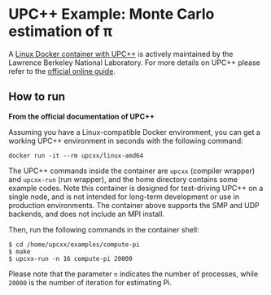 # UPC++ Example: Monte Carlo estimation of &pi;

A [Linux Docker container with UPC++](https://hub.docker.com/r/upcxx/linux-amd64) is actively maintained 
by the Lawrence Berkeley National Laboratory. For more details on UPC++ please refer to the [official online guide](https://upcxx.lbl.gov/docs/html/guide.html).

## How to run
**From the official documentation of UPC++**

Assuming you have a Linux-compatible Docker environment, you can get a working UPC++ environment in seconds with the following command:

```console
docker run -it --rm upcxx/linux-amd64
```

The UPC++ commands inside the container are `upcxx` (compiler wrapper) and `upcxx-run` (run wrapper), 
and the home directory contains some example codes. Note this container is designed for test-driving UPC++ on a single node, and is not intended 
for long-term development or use in production environments. The container above supports the SMP and UDP backends, and does not include an MPI install. 

Then, run the following commands in the container shell:
```console
$ cd /home/upcxx/examples/compute-pi
$ make
$ upcxx-run -n 16 compute-pi 20000
```
Please note that the parameter `n` indicates the number of processes, 
while `20000` is the number of iteration for estimating Pi.
